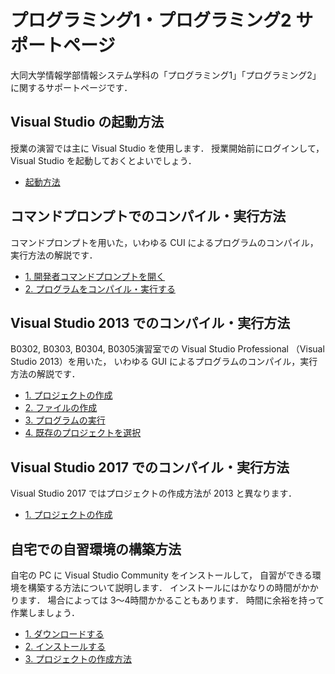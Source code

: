 # プログラミング1・プログラミング2 サポートページ

大同大学情報学部情報システム学科の「プログラミング1」「プログラミング2」に関するサポートページです．

## Visual Studio の起動方法

授業の演習では主に Visual Studio を使用します．
授業開始前にログインして，Visual Studio を起動しておくとよいでしょう．

- [起動方法](docs/LaunchVisualStudio.md)

## コマンドプロンプトでのコンパイル・実行方法

コマンドプロンプトを用いた，いわゆる CUI によるプログラムのコンパイル，実行方法の解説です．

- [1. 開発者コマンドプロンプトを開く](LaunchPrompt.md)
- [2. プログラムをコンパイル・実行する](RunProgramOnPrompt.md)

## Visual Studio 2013 でのコンパイル・実行方法

B0302, B0303, B0304, B0305演習室での Visual Studio Professional （Visual Studio 2013）を用いた，
いわゆる GUI によるプログラムのコンパイル，実行方法の解説です．

- [1. プロジェクトの作成](docs/CreateProject.md)
- [2. ファイルの作成](WriteProgram.md)
- [3. プログラムの実行](RunProgramOnVS.md)
- [4. 既存のプロジェクトを選択](SelectProject.md)

## Visual Studio 2017 でのコンパイル・実行方法

Visual Studio 2017 ではプロジェクトの作成方法が 2013 と異なります．

- [1. プロジェクトの作成](CreateProject2017.md)

## 自宅での自習環境の構築方法

自宅の PC に Visual Studio Community をインストールして，
自習ができる環境を構築する方法について説明します．
インストールにはかなりの時間がかかります．
場合によっては 3〜4時間かかることもあります．
時間に余裕を持って作業しましょう．

- [1. ダウンロードする](DownloadVSC.md)
- [2. インストールする](InstallVSC.md)
- [3. プロジェクトの作成方法](CreateProject2017.md)
